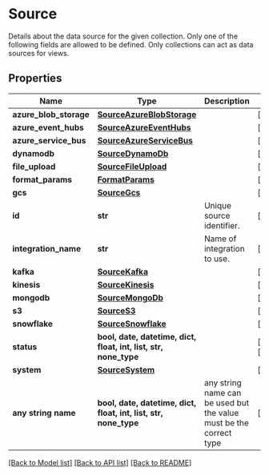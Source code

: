 # Source

Details about the data source for the given collection. Only one of the following fields are allowed to be defined. Only collections can act as data sources for views. 

## Properties
Name | Type | Description | Notes
------------ | ------------- | ------------- | -------------
**azure_blob_storage** | [**SourceAzureBlobStorage**](SourceAzureBlobStorage.md) |  | [optional] 
**azure_event_hubs** | [**SourceAzureEventHubs**](SourceAzureEventHubs.md) |  | [optional] 
**azure_service_bus** | [**SourceAzureServiceBus**](SourceAzureServiceBus.md) |  | [optional] 
**dynamodb** | [**SourceDynamoDb**](SourceDynamoDb.md) |  | [optional] 
**file_upload** | [**SourceFileUpload**](SourceFileUpload.md) |  | [optional] 
**format_params** | [**FormatParams**](FormatParams.md) |  | [optional] 
**gcs** | [**SourceGcs**](SourceGcs.md) |  | [optional] 
**id** | **str** | Unique source identifier. | [optional] 
**integration_name** | **str** | Name of integration to use. | [optional] 
**kafka** | [**SourceKafka**](SourceKafka.md) |  | [optional] 
**kinesis** | [**SourceKinesis**](SourceKinesis.md) |  | [optional] 
**mongodb** | [**SourceMongoDb**](SourceMongoDb.md) |  | [optional] 
**s3** | [**SourceS3**](SourceS3.md) |  | [optional] 
**snowflake** | [**SourceSnowflake**](SourceSnowflake.md) |  | [optional] 
**status** | **bool, date, datetime, dict, float, int, list, str, none_type** |  | [optional] [readonly] 
**system** | [**SourceSystem**](SourceSystem.md) |  | [optional] 
**any string name** | **bool, date, datetime, dict, float, int, list, str, none_type** | any string name can be used but the value must be the correct type | [optional]

[[Back to Model list]](../README.md#documentation-for-models) [[Back to API list]](../README.md#documentation-for-api-endpoints) [[Back to README]](../README.md)


